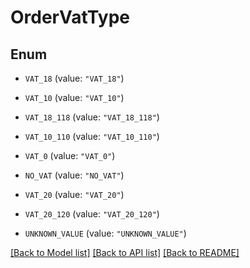 # OrderVatType

## Enum


* `VAT_18` (value: `"VAT_18"`)

* `VAT_10` (value: `"VAT_10"`)

* `VAT_18_118` (value: `"VAT_18_118"`)

* `VAT_10_110` (value: `"VAT_10_110"`)

* `VAT_0` (value: `"VAT_0"`)

* `NO_VAT` (value: `"NO_VAT"`)

* `VAT_20` (value: `"VAT_20"`)

* `VAT_20_120` (value: `"VAT_20_120"`)

* `UNKNOWN_VALUE` (value: `"UNKNOWN_VALUE"`)


[[Back to Model list]](../README.md#documentation-for-models) [[Back to API list]](../README.md#documentation-for-api-endpoints) [[Back to README]](../README.md)



